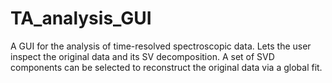 # TA_analysis_GUI

A GUI for the analysis of time-resolved spectroscopic data. 
Lets the user inspect the original data and its SV decomposition. A set of SVD components can be selected to reconstruct the original data via a global fit.
